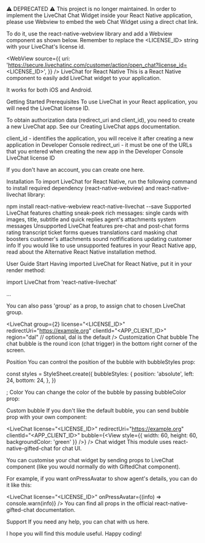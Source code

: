 ⚠️ DEPRECATED ⚠️
This project is no longer maintained. In order to implement the LiveChat Chat Widget inside your React Native application, please use Webview to embed the web Chat Widget using a direct chat link.

To do it, use the react-native-webview library and add a Webview component as shown below. Remember to replace the <LICENSE_ID> string with your LiveChat's license id.

<WebView
  source={{
    uri: 'https://secure.livechatinc.com/customer/action/open_chat?license_id=<LICENSE_ID>',
  }}
/>
LiveChat for React Native
This is a React Native component to easily add LiveChat widget to your application.

It works for both iOS and Android.



Getting Started
Prerequisites
To use LiveChat in your React application, you will need the LiveChat license ID.

To obtain authorization data (redirect_uri and client_id), you need to create a new LiveChat app. See our Creating LiveChat apps documentation.

client_id - identifies the application, you will receive it after creating a new application in Developer Console
redirect_uri - it must be one of the URLs that you entered when creating the new app in the Developer Console
LiveChat license ID

If you don't have an account, you can create one here.

Installation
To import LiveChat for React Native, run the following command to install required dependency (react-native-webview) and react-native-livechat library:

npm install react-native-webview react-native-livechat --save
Supported LiveChat features
chatting
sneak-peek
rich messages: single cards with images, title, subtitle and quick replies
agent's attachments
system messages
Unsupported LiveChat features
pre-chat and post-chat forms
rating
transcript
ticket forms
queues
translations
card masking
chat boosters
customer's attachments
sound notfifications
updating customer info
If you would like to use unsupported features in your React Native app, read about the Alternative React Native installation method.

User Guide
Start
Having imported LiveChat for React Native, put it in your render method:

import LiveChat from 'react-native-livechat'

...

<LiveChat license="<LICENSE_ID>" redirectUri="https://example.org" clientId="<APP_CLIENT_ID>" />
You can also pass 'group' as a prop, to assign chat to chosen LiveChat group.

<LiveChat
  group={2}
  license="<LICENSE_ID>"
  redirectUri="https://example.org"
  clientId="<APP_CLIENT_ID>"
  region="dal" // optional, dal is the default
/>
Customization
Chat bubble
The chat bubble is the round icon (chat trigger) in the bottom right corner of the screen.

Position
You can control the position of the bubble with bubbleStyles prop:

const styles = StyleSheet.create({
  bubbleStyles: {
    position: 'absolute',
    left: 24,
    bottom: 24,
  },
})

;<LiveChat
  license="<LICENSE_ID>"
  redirectUri="https://example.org"
  clientId="<APP_CLIENT_ID>"
  bubbleStyles={styles.bubbleStyles}
/>
Color
You can change the color of the bubble by passing bubbleColor prop:

<LiveChat
  bubbleColor="red"
  license="<LICENSE_ID>"
  redirectUri="https://example.org"
  clientId="<APP_CLIENT_ID>"
/>
Custom bubble
If you don't like the default bubble, you can send bubble prop with your own component:

<LiveChat
  license="<LICENSE_ID>"
  redirectUri="https://example.org"
  clientId="<APP_CLIENT_ID>"
  bubble={<View style={{ width: 60, height: 60, backgroundColor: 'green' }} />}
/>
Chat widget
This module uses react-native-gifted-chat for chat UI.

You can customise your chat widget by sending props to LiveChat component (like you would normally do with GiftedChat component).

For example, if you want onPressAvatar to show agent's details, you can do it like this:

<LiveChat license="<LICENSE_ID>" onPressAvatar={(info) => console.warn(info)} />
You can find all props in the official react-native-gifted-chat documentation.

Support
If you need any help, you can chat with us here.

I hope you will find this module useful. Happy coding!
